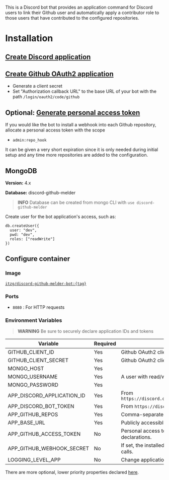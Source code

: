 This is a Discord bot that provides an application command for Discord users to link their Github user and automatically apply a contributor role to those users that have contributed to the configured repositories.

# Installation

## [Create Discord application](https://discord.com/developers/applications)


## [Create Github OAuth2 application](https://github.com/settings/developers)

- Generate a client secret
- Set "Authorization callback URL" to the base URL of your bot with the path `/login/oauth2/code/github`

## Optional: [Generate personal access token](https://github.com/settings/tokens)

If you would like the bot to install a webhook into each Github repository, allocate a personal access token with the scope
- `admin:repo_hook`

It can be given a very short expiration since it is only needed during initial setup and any time more repositories are added to the configuration.

## MongoDB

**Version:** 4.x

**Database:** discord-github-melder

> **INFO** Database can be created from mongo CLI with `use discord-github-melder`

Create user for the bot application's access, such as:

```
db.createUser({
  user: "dev",
  pwd: "dev",
  roles: ["readWrite"]
})
```

## Configure container

### Image

[`itzg/discord-github-melder-bot:{tag}`](https://hub.docker.com/r/itzg/discord-github-melder-bot)

### Ports

- `8080` : For HTTP requests

### Environment Variables

> **WARNING** Be sure to securely declare application IDs and tokens

| Variable                   | Required | Description                                                                    |
|----------------------------|----------|--------------------------------------------------------------------------------|
| GITHUB_CLIENT_ID           | Yes      | Github OAuth2 client ID                                                        |
| GITHUB_CLIENT_SECRET       | Yes      | Github OAuth2 client secret                                                    |
| MONGO_HOST                 | Yes      |                                                                                |
| MONGO_USERNAME             | Yes      | A user with read/write, create collection/index permissions                    |
| MONGO_PASSWORD             | Yes      |                                                                                |
| APP_DISCORD_APPLICATION_ID | Yes      | From `https://discord.com/developers/applications/{id}/information`            |
| APP_DISCORD_BOT_TOKEN      | Yes      | From `https://discord.com/developers/applications/{id}/bot`                    |
| APP_GITHUB_REPOS           | Yes      | Comma-separated list of `{org}/{name}`                                         |
| APP_BASE_URL               | Yes      | Publicly accessible URL that is routed to this container.                      |
| APP_GITHUB_ACCESS_TOKEN    | No       | Personal access token used at startup to install missing webhook declarations. |
| APP_GITHUB_WEBHOOK_SECRET  | No       | If set, the installed webhook will use the given secret for signing calls.     |
| LOGGING_LEVEL_APP          | No       | Change application logging level, such as `debug`                              |

There are more optional, lower priority properties declared [here](src/main/java/me/itzg/melderbot/config/AppProperties.java).

